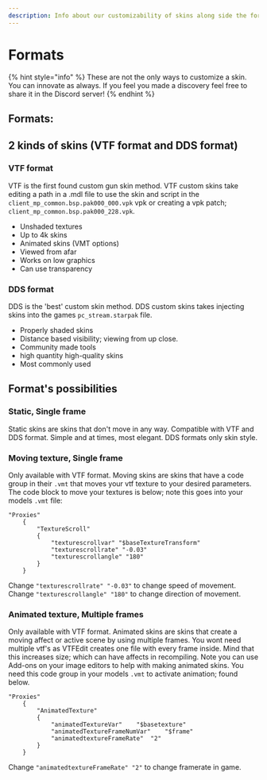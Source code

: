 ```yaml
---
description: Info about our customizability of skins along side the formats.
---
```


# Formats

{% hint style="info" %}
These are not the only ways to customize a skin. You can innovate as always. If you feel you made a discovery feel free to share it in the Discord server!
{% endhint %}

## Formats:

## 2 kinds of skins (VTF format and DDS format)

### VTF format

VTF is the first found custom gun skin method. VTF custom skins take editing a path in a .mdl file to use the skin and script in the `client_mp_common.bsp.pak000_000.vpk` vpk or creating a vpk patch; `client_mp_common.bsp.pak000_228.vpk`.&#x20;

* Unshaded textures
* Up to 4k skins
* Animated skins (VMT options)
* Viewed from afar
* Works on low graphics
* Can use transparency

### DDS format

DDS is the 'best' custom skin method. DDS custom skins takes injecting skins into the games `pc_stream.starpak` file.&#x20;

* Properly shaded skins
* Distance based visibility; viewing from up close.&#x20;
* Community made tools
* high quantity high-quality skins
* Most commonly used

## Format's possibilities

### Static, Single frame

Static skins are skins that don't move in any way. Compatible with VTF and DDS format. Simple and at times, most elegant. DDS formats only skin style.

### Moving texture, Single frame

Only available with VTF format. Moving skins are skins that have a code group in their `.vmt` that moves your vtf texture to your desired parameters. The code block to move your textures is below; note this goes into your models `.vmt` file:

```
"Proxies"
    {
        "TextureScroll"
        {
            "texturescrollvar" "$baseTextureTransform"
            "texturescrollrate" "-0.03"
            "texturescrollangle" "180"
        }
    }
```

Change `"texturescrollrate" "-0.03"` to change speed of movement. \
Change `"texturescrollangle" "180"` to change direction of  movement.

### Animated texture, Multiple frames

Only available with VTF format. Animated skins are skins that create a moving affect or active scene by using multiple frames. You wont need multiple vtf's as VTFEdit creates one file with every frame inside. Mind that this increases size; which can have affects in recompiling. Note you can use Add-ons on your image editors to help with making animated skins. You need this code group in your models `.vmt` to activate animation; found below.

```
"Proxies"
    {
        "AnimatedTexture"
        {
            "animatedTextureVar"	"$basetexture"
			"animatedTextureFrameNumVar"	"$frame"
			"animatedtextureFrameRate"	"2"
        }
    }
```

Change `"animatedtextureFrameRate" "2"` to change framerate in game.
